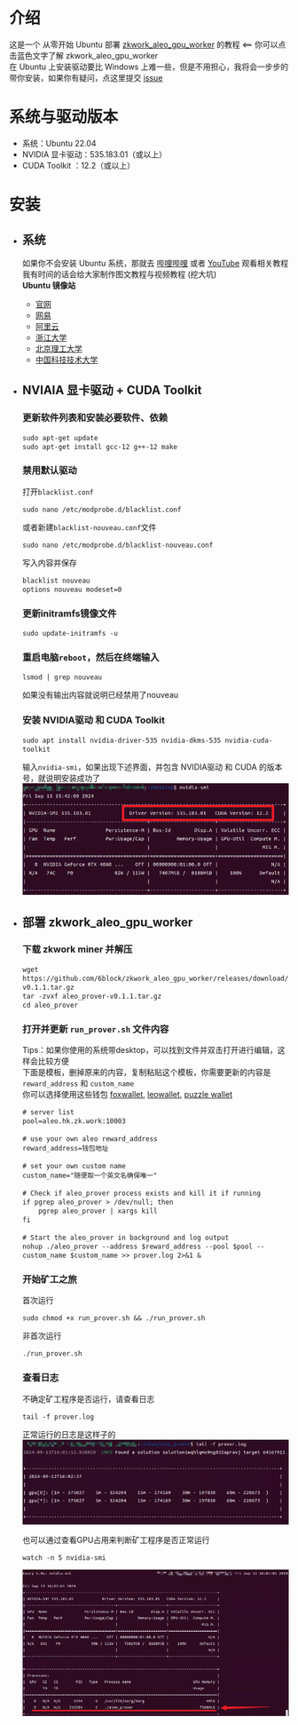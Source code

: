 # 介绍
这是一个 从零开始 Ubuntu 部署 [zkwork_aleo_gpu_worker](https://github.com/6block/zkwork_aleo_gpu_worker/blob/master) 的教程 <== 你可以点击蓝色文字了解 zkwork_aleo_gpu_worker</br>
在 Ubuntu 上安装驱动要比 Windows 上难一些，但是不用担心，我将会一步步的带你安装，如果你有疑问，点这里提交 [issue](https://github.com/QiYiJun/zkwork_aleo_ubuntu_tutorial/issues/new)

# 系统与驱动版本
- 系统：Ubuntu 22.04
- NVIDIA 显卡驱动：535.183.01（或以上）
- CUDA Toolkit ：12.2（或以上）

# 安装
- ## 系统
  如果你不会安装 Ubuntu 系统，那就去 [哔哩哔哩](https://www.bilibili.com/) 或者 [YouTube](https://www.youtube.com) 观看相关教程</br>
  我有时间的话会给大家制作图文教程与视频教程 (挖大坑)</br>
  <b>Ubuntu 镜像站</b>
  - [官网](https://ubuntu.com/download/desktop)
  - [网易](http://mirrors.163.com/ubuntu-releases/)
  - [阿里云](http://mirrors.aliyun.com/ubuntu-releases/)
  - [浙江大学](http://mirrors.zju.edu.cn/ubuntu-releases/)
  - [北京理工大学](http://mirror.bit.edu.cn/ubuntu-releases/)
  - [中国科技技术大学](http://mirrors.ustc.edu.cn/ubuntu-releases/)

- ## NVIAIA 显卡驱动 + CUDA Toolkit

  ### 更新软件列表和安装必要软件、依赖
  ```
  sudo apt-get update
  sudo apt-get install gcc-12 g++-12 make
  ```

  ### 禁用默认驱动
  打开`blacklist.conf`
  ```
  sudo nano /etc/modprobe.d/blacklist.conf
  ```
  或者新建`blacklist-nouveau.conf`文件
  ```
  sudo nano /etc/modprobe.d/blacklist-nouveau.conf
  ```
  写入内容并保存
  ```
  blacklist nouveau
  options nouveau modeset=0
  ```

  ### 更新initramfs镜像文件
  ```
  sudo update-initramfs -u
  ```

  ### 重启电脑`reboot`，然后在终端输入
  ```
  lsmod | grep nouveau
  ```
  如果没有输出内容就说明已经禁用了nouveau

  ### 安装 NVIDIA驱动 和 CUDA Toolkit
  ```
  sudo apt install nvidia-driver-535 nvidia-dkms-535 nvidia-cuda-toolkit
  ```
  输入`nvidia-smi`，如果出现下述界面，并包含 NVIDIA驱动 和 CUDA 的版本号，就说明安装成功了
      ![nvidia-smi](./screenshots/nvidia-smi.png)

- ## 部署 zkwork_aleo_gpu_worker
  ### 下载 zkwork miner 并解压
  ```
  wget https://github.com/6block/zkwork_aleo_gpu_worker/releases/download/v0.1.1/aleo_prover-v0.1.1.tar.gz
  tar -zvxf aleo_prover-v0.1.1.tar.gz
  cd aleo_prover
  ```

  ### 打开并更新 `run_prover.sh` 文件内容
  Tips：如果你使用的系统带desktop，可以找到文件并双击打开进行编辑，这样会比较方便</br>
  下面是模板，删掉原来的内容，复制粘贴这个模板，你需要更新的内容是 `reward_address` 和 `custom_name`</br>
  你可以选择使用这些钱包 [foxwallet](https://foxwallet.com/), [leowallet](https://www.leo.app/), [puzzle wallet](https://puzzle.online/)
  ```
  # server list
  pool=aleo.hk.zk.work:10003

  # use your own aleo reward_address
  reward_address=钱包地址

  # set your own custom name
  custom_name="随便取一个英文名确保唯一"

  # Check if aleo_prover process exists and kill it if running
  if pgrep aleo_prover > /dev/null; then
      pgrep aleo_prover | xargs kill
  fi

  # Start the aleo_prover in background and log output
  nohup ./aleo_prover --address $reward_address --pool $pool --custom_name $custom_name >> prover.log 2>&1 &
  ```

  ### 开始矿工之旅
  首次运行
  ```
  sudo chmod +x run_prover.sh && ./run_prover.sh
  ```
  非首次运行
  ```
  ./run_prover.sh
  ```

  ### 查看日志
  不确定矿工程序是否运行，请查看日志
  ```
  tail -f prover.log
  ```
  正常运行的日志是这样子的</br>
  ![prover.log](./screenshots/prover_log.png)

  也可以通过查看GPU占用来判断矿工程序是否正常运行
  ```
  watch -n 5 nvidia-smi
  ```
  ![prover.log](./screenshots/nvidia-smi-5s.png)
